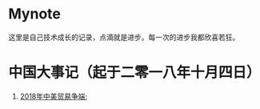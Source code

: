 # Mynote
这里是自己技术成长的记录，点滴就是进步。每一次的进步我都欣喜若狂。

# 中国大事记（起于二零一八年十月四日）

1. [2018年中美贸易争端](https://zh.wikipedia.org/wiki/2018%E5%B9%B4%E4%B8%AD%E7%BE%8E%E8%B4%B8%E6%98%93%E4%BA%89%E7%AB%AF);